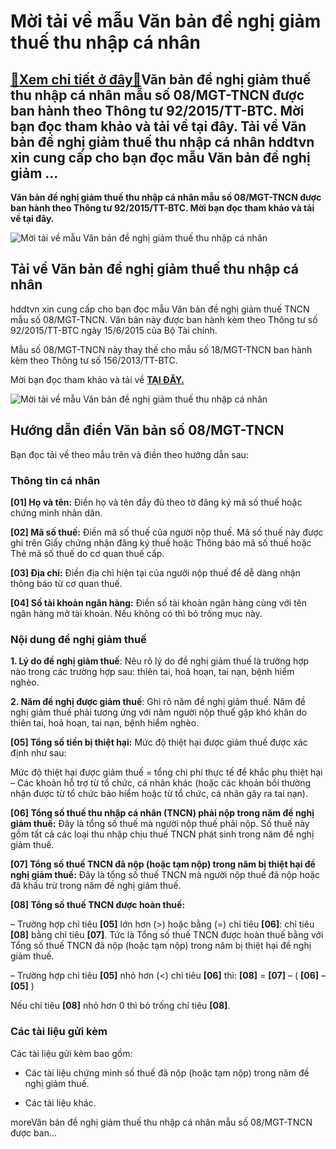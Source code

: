Mời tải về mẫu Văn bản đề nghị giảm thuế thu nhập cá nhân
=========================================================

[:gift:Xem chi tiết ở đây:gift:](https://hddtvn.com/moi-tai-ve-mau-van-ban-de-nghi-giam-thue-thu-nhap-ca-nhan/)Văn bản đề nghị giảm thuế thu nhập cá nhân mẫu số 08/MGT-TNCN được ban hành theo Thông tư 92/2015/TT-BTC. Mời bạn đọc tham khảo và tải về tại đây. Tải về Văn bản đề nghị giảm thuế thu nhập cá nhân hddtvn xin cung cấp cho bạn đọc mẫu Văn bản đề nghị giảm …
---------------------------------------------------------------------------------------------------------------------------------------------------------------------------------------------------------------------------------------------------------------

**Văn bản đề nghị giảm thuế thu nhập cá nhân mẫu số 08/MGT-TNCN được ban hành theo Thông tư 92/2015/TT-BTC. Mời bạn đọc tham khảo và tải về tại đây.**


![Mời tải về mẫu Văn bản đề nghị giảm thuế thu nhập cá nhân ](https://hddtvn.com/wp-content/uploads/2021/01/75671265.jpg "Mời tải về mẫu Văn bản đề nghị giảm thuế thu nhập cá nhân ")


Tải về Văn bản đề nghị giảm thuế thu nhập cá nhân
-------------------------------------------------


hddtvn xin cung cấp cho bạn đọc mẫu Văn bản đề nghị giảm thuế TNCN mẫu số 08/MGT-TNCN. Văn bản này được ban hành kèm theo Thông tư số 92/2015/TT-BTC ngày 15/6/2015 của Bộ Tài chính.


Mẫu số 08/MGT-TNCN này thay thế cho mẫu số 18/MGT-TNCN ban hành kèm theo Thông tư số 156/2013/TT-BTC.


Mời bạn đọc tham khảo và tải về [**TẠI ĐÂY.**](https://drive.google.com/file/d/1RfoyRGWvT3_vZbQsSl4zZDD-i_FZ0_zu/view?usp=sharing)


![Mời tải về mẫu Văn bản đề nghị giảm thuế thu nhập cá nhân](https://hddtvn.com/wp-content/uploads/2021/01/business-finance-concept-business-people-are-analy-PKVSGT2.jpg)


Hướng dẫn điền Văn bản số 08/MGT-TNCN
-------------------------------------


Bạn đọc tải về theo mẫu trên và điền theo hướng dẫn sau:


### Thông tin cá nhân


**[01] Họ và tên:** Điền họ và tên đầy đủ theo tờ đăng ký mã số thuế hoặc chứng minh nhân dân.


**[02] Mã số thuế:** Điền mã số thuế của người nộp thuế. Mã số thuế này được ghi trên Giấy chứng nhận đăng ký thuế hoặc Thông báo mã số thuế hoặc Thẻ mã số thuế do cơ quan thuế cấp.


**[03] Địa chỉ:** Điền địa chỉ hiện tại của người nộp thuế để dễ dàng nhận thông báo từ cơ quan thuế.


**[04] Số tài khoản ngân hàng:** Điền số tài khoản ngân hàng cùng với tên ngân hàng mở tài khoản. Nếu không có thì bỏ trống mục này.


### Nội dung đề nghị giảm thuế


**1. Lý do đề nghị giảm thuế**: Nêu rõ lý do đề nghị giảm thuế là trường hợp nào trong các trường hợp sau: thiên tai, hoả hoạn, tai nạn, bệnh hiểm nghèo.


**2. Năm đề nghị được giảm thuế**: Ghi rõ năm đề nghị giảm thuế. Năm đề nghị giảm thuế phải tương ứng với năm người nộp thuế gặp khó khăn do thiên tai, hoả hoạn, tai nạn, bệnh hiểm nghèo.


**[05] Tổng số tiền bị thiệt hại:** Mức độ thiệt hại được giảm thuế được xác định như sau:


Mức độ thiệt hại được giảm thuế = tổng chi phí thực tế để khắc phụ thiệt hại – Các khoản hỗ trợ từ tổ chức, cá nhân khác (hoặc các khoản bồi thường nhận được từ tổ chức bảo hiểm hoặc từ tổ chức, cá nhân gây ra tai nạn).


**[06] Tổng số thuế thu nhập cá nhân (TNCN) phải nộp trong năm đề nghị giảm thuế:** Đây là tổng số thuế mà người nộp thuế phải nộp. Số thuế này gồm tất cả các loại thu nhập chịu thuế TNCN phát sinh trong năm đề nghị giảm thuế.


**[07] Tổng số thuế TNCN đã nộp (hoặc tạm nộp) trong năm bị thiệt hại đề nghị giảm thuế:** Đây là tổng số thuế TNCN mà người nộp thuế đã nộp hoặc đã khấu trừ trong năm đề nghị giảm thuế.


**[08] Tổng số thuế TNCN được hoàn thuế:**


– Trường hợp chỉ tiêu **[05]** lớn hơn (>) hoặc bằng (=) chỉ tiêu **[06]**: chỉ tiêu **[08]** bằng chỉ tiêu **[07]**. Tức là Tổng số thuế TNCN được hoàn thuế bằng với Tổng số thuế TNCN đã nộp (hoặc tạm nộp) trong năm bị thiệt hại đề nghị giảm thuế.


– Trường hợp chỉ tiêu **[05]** nhỏ hơn (<) chỉ tiêu **[06]** thì: **[08]** = **[07]** – ( **[06]** – **[05]** )


Nếu chỉ tiêu **[08]** nhỏ hơn 0 thì bỏ trống chỉ tiêu **[08]**.


### **Các tài liệu gửi kèm**


Các tài liệu gửi kèm bao gồm:




* Các tài liệu chứng minh số thuế đã nộp (hoặc tạm nộp) trong năm đề nghị giảm thuế.

* Các tài liệu khác.



moreVăn bản đề nghị giảm thuế thu nhập cá nhân mẫu số 08/MGT-TNCN được ban…

